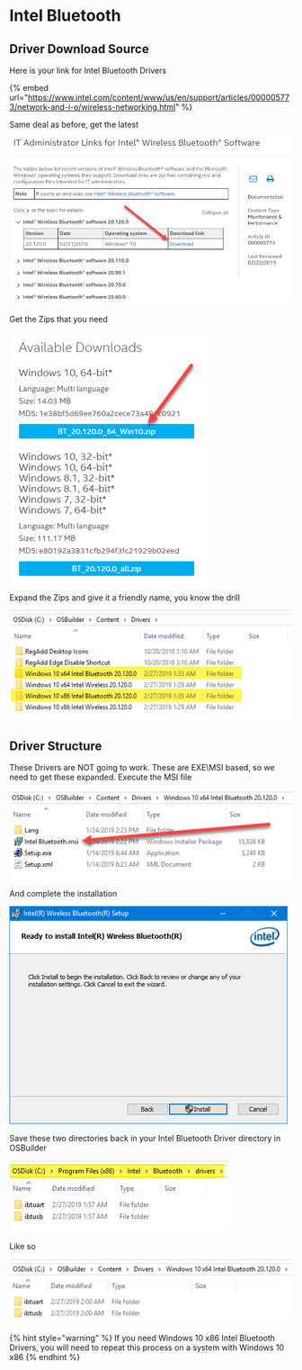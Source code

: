 # Intel Bluetooth

## Driver Download Source

Here is your link for Intel Bluetooth Drivers

{% embed url="https://www.intel.com/content/www/us/en/support/articles/000005773/network-and-i-o/wireless-networking.html" %}

Same deal as before, get the latest

![](../../../../../.gitbook/assets/image%20%2818%29.png)

Get the Zips that you need

![](../../../../../.gitbook/assets/image%20%2858%29.png)

Expand the Zips and give it a friendly name, you know the drill

![](../../../../../.gitbook/assets/image%20%2860%29.png)

## 

## Driver Structure

These Drivers are NOT going to work.  These are EXE\MSI based, so we need to get these expanded.  Execute the MSI file

![](../../../../../.gitbook/assets/image%20%2834%29.png)

And complete the installation

![](../../../../../.gitbook/assets/image%20%2821%29.png)

Save these two directories back in your Intel Bluetooth Driver directory in OSBuilder

![](../../../../../.gitbook/assets/image%20%2842%29.png)

Like so

![](../../../../../.gitbook/assets/image%20%2865%29.png)

{% hint style="warning" %}
If you need Windows 10 x86 Intel Bluetooth Drivers, you will need to repeat this process on a system with Windows 10 x86
{% endhint %}

